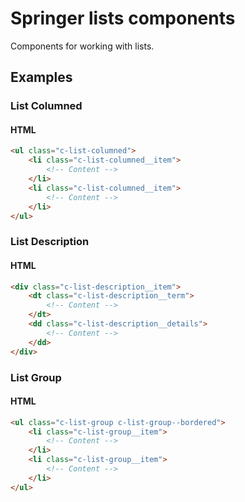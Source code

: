 # Springer lists components

Components for working with lists.

## Examples

### List Columned
#### HTML
```html
<ul class="c-list-columned">
    <li class="c-list-columned__item">
        <!-- Content -->
    </li>
    <li class="c-list-columned__item">
        <!-- Content -->
    </li>
</ul>
```

### List Description
#### HTML
```html
<div class="c-list-description__item">
    <dt class="c-list-description__term">
        <!-- Content -->
    </dt>
    <dd class="c-list-description__details">
        <!-- Content -->
    </dd>
</div>
```

### List Group
#### HTML
```html
<ul class="c-list-group c-list-group--bordered">
    <li class="c-list-group__item">
        <!-- Content -->
    </li>
    <li class="c-list-group__item">
        <!-- Content -->
    </li>
</ul>
```
